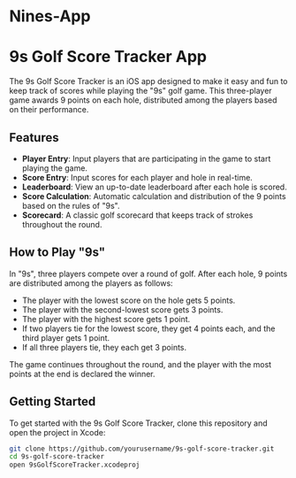 # Nines-App

# 9s Golf Score Tracker App

The 9s Golf Score Tracker is an iOS app designed to make it easy and fun to keep track of scores while playing the "9s" golf game. This three-player game awards 9 points on each hole, distributed among the players based on their performance.

## Features

- **Player Entry**: Input players that are participating in the game to start playing the game.
- **Score Entry**: Input scores for each player and hole in real-time.
- **Leaderboard**: View an up-to-date leaderboard after each hole is scored.
- **Score Calculation**: Automatic calculation and distribution of the 9 points based on the rules of "9s".
- **Scorecard**: A classic golf scorecard that keeps track of strokes throughout the round.
## How to Play "9s"

In "9s", three players compete over a round of golf. After each hole, 9 points are distributed among the players as follows:

- The player with the lowest score on the hole gets 5 points.
- The player with the second-lowest score gets 3 points.
- The player with the highest score gets 1 point.
- If two players tie for the lowest score, they get 4 points each, and the third player gets 1 point.
- If all three players tie, they each get 3 points.

The game continues throughout the round, and the player with the most points at the end is declared the winner.

## Getting Started

To get started with the 9s Golf Score Tracker, clone this repository and open the project in Xcode:

```sh
git clone https://github.com/yourusername/9s-golf-score-tracker.git
cd 9s-golf-score-tracker
open 9sGolfScoreTracker.xcodeproj
